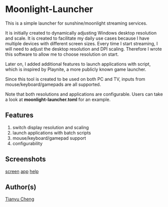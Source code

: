 Moonlight-Launcher
==================

This is a simple launcher for sunshine/moonlight streaming services.

It is initially created to dynamically adjusting Windows desktop resolution and scale.
It is created to facilitate my daily use cases because I have multiple devices with different
screen sizes. Every time I start streaming, I will need to adjust the desktop resolution and DPI scaling.
Therefore I wrote this software to allow me to choose resolution on start.

Later on, I added additional features to launch applications with script, which is inspired by Playnite,
a more publicly known game launcher.

Since this tool is created to be used on both PC and TV, inputs from mouse/keyboard/gamepads are all supported.

Note that both resolutions and applications are configurable. Users can take a look at **moonlight-launcher.toml**
for an example.

Features
--------
1. switch display resolution and scaling
2. launch applications with batch scripts
3. mouse/keyboard/gamepad support
4. configurability

Screenshots
-----------
[screen](./Screenshots/screen.png)
[app](./Screenshots/apps.png)
[help](./Screenshots/help.png)

Author(s)
---------
[Tianyu Cheng](tianyu.cheng@utexas.edu)
